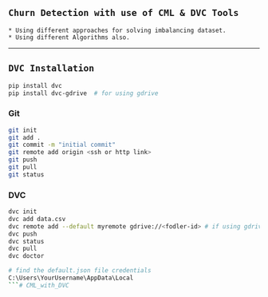## `Churn Detection with use of CML & DVC Tools `
    * Using different approaches for solving imbalancing dataset.
    * Using different Algorithms also.
-----------------------------------------------------------------
## `DVC Installation`
``` bash
pip install dvc
pip install dvc-gdrive  # for using gdrive
```

### Git
``` bash
git init
git add .
git commit -m "initial commit"
git remote add origin <ssh or http link>
git push
git pull
git status
```

### DVC
``` bash
dvc init
dvc add data.csv
dvc remote add --default myremote gdrive://<fodler-id> # if using gdrive
dvc push
dvc status
dvc pull
dvc doctor
```


``` bash
# find the default.json file credentials
C:\Users\YourUsername\AppData\Local
```# CML_with_DVC
